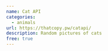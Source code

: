 ```yaml
---
name: Cat API
categories:
  - animals
url: https://thatcopy.pw/catapi/
description: Random pictures of cats
free: true
---
```


